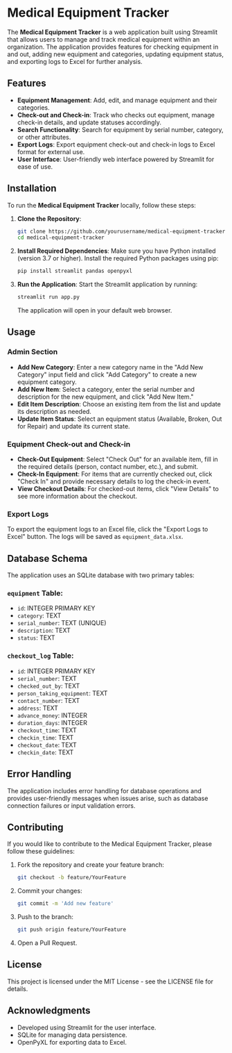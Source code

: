 # Medical Equipment Tracker

The **Medical Equipment Tracker** is a web application built using Streamlit that allows users to manage and track medical equipment within an organization. The application provides features for checking equipment in and out, adding new equipment and categories, updating equipment status, and exporting logs to Excel for further analysis.

## Features

- **Equipment Management**: Add, edit, and manage equipment and their categories.
- **Check-out and Check-in**: Track who checks out equipment, manage check-in details, and update statuses accordingly.
- **Search Functionality**: Search for equipment by serial number, category, or other attributes.
- **Export Logs**: Export equipment check-out and check-in logs to Excel format for external use.
- **User Interface**: User-friendly web interface powered by Streamlit for ease of use.

## Installation

To run the **Medical Equipment Tracker** locally, follow these steps:

1. **Clone the Repository**:
   ```bash
   git clone https://github.com/yourusername/medical-equipment-tracker.git
   cd medical-equipment-tracker
   ```

2. **Install Required Dependencies**:
   Make sure you have Python installed (version 3.7 or higher). Install the required Python packages using pip:

   ```bash
   pip install streamlit pandas openpyxl
   ```

3. **Run the Application**:
   Start the Streamlit application by running:

   ```bash
   streamlit run app.py
   ```

   The application will open in your default web browser.

## Usage

### Admin Section

- **Add New Category**: Enter a new category name in the "Add New Category" input field and click "Add Category" to create a new equipment category.
- **Add New Item**: Select a category, enter the serial number and description for the new equipment, and click "Add New Item."
- **Edit Item Description**: Choose an existing item from the list and update its description as needed.
- **Update Item Status**: Select an equipment status (Available, Broken, Out for Repair) and update its current state.

### Equipment Check-out and Check-in

- **Check-Out Equipment**: Select "Check Out" for an available item, fill in the required details (person, contact number, etc.), and submit.
- **Check-In Equipment**: For items that are currently checked out, click "Check In" and provide necessary details to log the check-in event.
- **View Checkout Details**: For checked-out items, click "View Details" to see more information about the checkout.

### Export Logs

To export the equipment logs to an Excel file, click the "Export Logs to Excel" button. The logs will be saved as `equipment_data.xlsx`.

## Database Schema

The application uses an SQLite database with two primary tables:

### `equipment` Table:

- `id`: INTEGER PRIMARY KEY
- `category`: TEXT
- `serial_number`: TEXT (UNIQUE)
- `description`: TEXT
- `status`: TEXT

### `checkout_log` Table:

- `id`: INTEGER PRIMARY KEY
- `serial_number`: TEXT
- `checked_out_by`: TEXT
- `person_taking_equipment`: TEXT
- `contact_number`: TEXT
- `address`: TEXT
- `advance_money`: INTEGER
- `duration_days`: INTEGER
- `checkout_time`: TEXT
- `checkin_time`: TEXT
- `checkout_date`: TEXT
- `checkin_date`: TEXT

## Error Handling

The application includes error handling for database operations and provides user-friendly messages when issues arise, such as database connection failures or input validation errors.

## Contributing

If you would like to contribute to the Medical Equipment Tracker, please follow these guidelines:

1. Fork the repository and create your feature branch:

   ```bash
   git checkout -b feature/YourFeature
   ```

2. Commit your changes:

   ```bash
   git commit -m 'Add new feature'
   ```

3. Push to the branch:

   ```bash
   git push origin feature/YourFeature
   ```

4. Open a Pull Request.

## License

This project is licensed under the MIT License - see the LICENSE file for details.

## Acknowledgments

- Developed using Streamlit for the user interface.
- SQLite for managing data persistence.
- OpenPyXL for exporting data to Excel.
